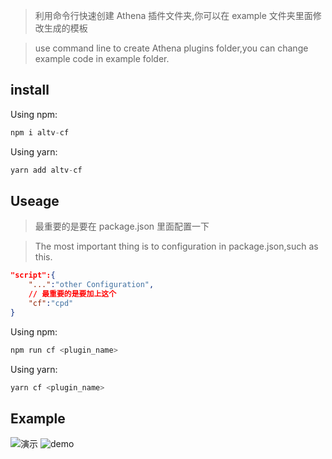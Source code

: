 > 利用命令行快速创建 Athena 插件文件夹,你可以在 example 文件夹里面修改生成的模板

> use command line to create Athena plugins folder,you can change example code in example folder.

## install

Using npm:

```javascript
npm i altv-cf
```

Using yarn:

```javascript
yarn add altv-cf
```

## Useage

> 最重要的是要在 package.json 里面配置一下

> The most important thing is to configuration in package.json,such as this.

```json
"script":{
    "...":"other Configuration",
    // 最重要的是要加上这个
    "cf":"cpd"
}
```

Using npm:

```javascript
npm run cf <plugin_name>
```

Using yarn:

```javascript
yarn cf <plugin_name>
```

## Example

![演示]('./bin/example/step1.png')
![demo]('./bin/example/step1.png')
